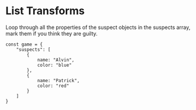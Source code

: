 # List Transforms

Loop through all the properties of the suspect objects in the suspects array, mark them if you think they are guilty.

```
const game = {
    "suspects": [
        {
            name: "Alvin",
            color: "blue"
        },
        {
            name: "Patrick",
            color: "red"
        }
    ]
}
```
